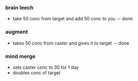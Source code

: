 ### brain leech

- take 50 conc from target and add 50 conc to you -- done


### augment

- takes 50 conc from caster and gives it to target -- done

### mind merge

- sets caster conc to 30 for 1 day
- doubles conc of target